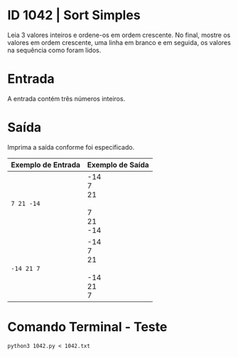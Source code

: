 # ID 1042 | Sort Simples

Leia 3 valores inteiros e ordene-os em ordem crescente. No final, mostre os valores em ordem crescente, uma linha em branco e em seguida, os valores na sequência como foram lidos.

# Entrada
A entrada contém três números inteiros.

# Saída
Imprima a saída conforme foi especificado.

|Exemplo de Entrada|Exemplo de Saída|
|--|--|
|`7 21 -14`|-14<br>7<br>21<br><br>7<br>21<br>-14|
|`-14 21 7`| -14<br>7<br>21<br><br>-14<br>21<br>7

# Comando Terminal - Teste

`python3 1042.py < 1042.txt` 